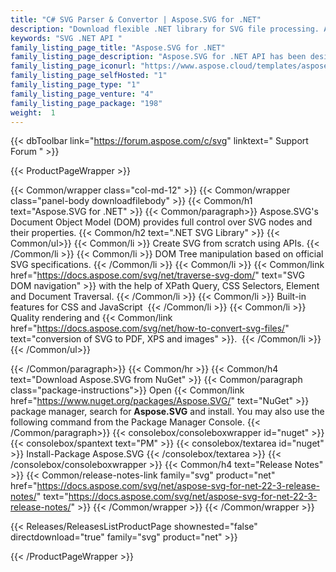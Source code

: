 ```yaml
---
title: "C# SVG Parser & Convertor | Aspose.SVG for .NET"
description: "Download flexible .NET library for SVG file processing. API can easily load, save and convert SVG files as well as read and traverse the elements of file through its Document Object Model (DOM). "
keywords: "SVG .NET API "
family_listing_page_title: "Aspose.SVG for .NET"
family_listing_page_description: "Aspose.SVG for .NET API has been designed to provide a wide range of features for processing and rendering of SVG documents. It's Document Object Model (DOM) is fully compatible with the official SVG specifications, enabling you to have full control over SVG nodes and their properties. You can easily modify the document tree, add and remove nodes, change the node properties, apply filters and scripts as it is described in the official specifications. The API lets you convert your SVG document into PDF and popular image formats such as BMP, PNG, JPEG and GIF."
family_listing_page_iconurl: "https://www.aspose.cloud/templates/aspose/App_Themes/V3/images/svg/272x272/aspose_svg-for-net.png"
family_listing_page_selfHosted: "1"
family_listing_page_type: "1"
family_listing_page_venture: "4"
family_listing_page_package: "198"
weight:  1
---
```


{{< dbToolbar link="https://forum.aspose.com/c/svg" linktext=" Support Forum " >}}


{{< ProductPageWrapper >}}

<!-- ProductPageContent-->
{{< Common/wrapper class="col-md-12" >}}
{{< Common/wrapper class="panel-body downloadfilebody" >}}
{{< Common/h1 text="Aspose.SVG for .NET" >}}
{{< Common/paragraph>}}
Aspose.SVG's Document Object Model (DOM) provides full control over SVG nodes and their properties. 
{{< Common/h2 text=".NET SVG Library"  >}} {{< Common/ul>}}
    {{< Common/li >}} Create SVG from scratch using APIs. {{< /Common/li >}}
   {{< Common/li >}} DOM Tree manipulation based on official SVG specifications. {{< /Common/li >}}
   {{< Common/li >}} {{< Common/link href="https://docs.aspose.com/svg/net/traverse-svg-dom/" text="SVG DOM navigation"  >}} with the help of XPath Query, CSS Selectors, Element and Document Traversal. {{< /Common/li >}}
   {{< Common/li >}} Built-in features for CSS and JavaScript&nbsp; {{< /Common/li >}}
   {{< Common/li >}} Quality rendering and {{< Common/link href="https://docs.aspose.com/svg/net/how-to-convert-svg-files/" text="conversion of SVG to PDF, XPS and images"  >}}.&nbsp; {{< /Common/li >}}
 {{< /Common/ul>}}

{{< /Common/paragraph>}}
{{< Common/hr >}}
{{< Common/h4 text="Download Aspose.SVG from NuGet"  >}}
{{< Common/paragraph class="package-instructions">}}
Open {{< Common/link href="https://www.nuget.org/packages/Aspose.SVG/" text="NuGet"  >}} package manager, search for <b>Aspose.SVG</b> and install. You may also use the following command from the Package Manager Console.
 {{< /Common/paragraph>}}
{{< consolebox/consoleboxwrapper id="nuget" >}}
       {{< consolebox/spantext text="PM" >}}
       {{< consolebox/textarea id="nuget" >}} Install-Package Aspose.SVG {{< /consolebox/textarea >}}
{{< /consolebox/consoleboxwrapper >}}
{{< Common/h4 text="Release Notes"  >}}
{{< Common/release-notes-link family="svg" product="net" href="https://docs.aspose.com/svg/net/aspose-svg-for-net-22-3-release-notes/" text="https://docs.aspose.com/svg/net/aspose-svg-for-net-22-3-release-notes/"  >}}
{{< /Common/wrapper >}}
{{< /Common/wrapper >}}

<!-- /ProductPageContent-->



<!-- ReleasesListProductPage-->
   {{< Releases/ReleasesListProductPage shownested="false"  directdownload="true" family="svg" product="net" >}}
<!-- /ReleasesListProductPage-->

{{< /ProductPageWrapper >}}


